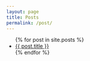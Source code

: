 ```yaml
---
layout: page
title: Posts
permalink: /post/
---
```


<ul>
  {% for post in site.posts %}
    <li><a href="{{ post.url }}">{{ post.title }}</a></li>
  {% endfor %}
</ul>
